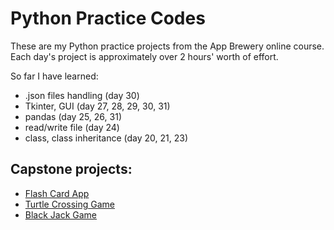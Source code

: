 # Python Practice Codes
These are my Python practice projects from the App Brewery online course. Each day's project is approximately over 2 hours' worth of effort.

So far I have learned:
- .json files handling (day 30)
- Tkinter, GUI (day 27, 28, 29, 30, 31)
- pandas (day 25, 26, 31)
- read/write file (day 24)
- class, class inheritance (day 20, 21, 23)

## Capstone projects:

- [Flash Card App](https://github.com/TheVeryPulse/python_practice_codes/tree/main/day_031_flash_card_app)
- [Turtle Crossing Game](https://github.com/TheVeryPulse/python_practice_codes/tree/main/day_023_turtle_crossing_street)
- [Black Jack Game](https://github.com/TheVeryPulse/python_practice_codes/tree/main/day_011_black_jack)